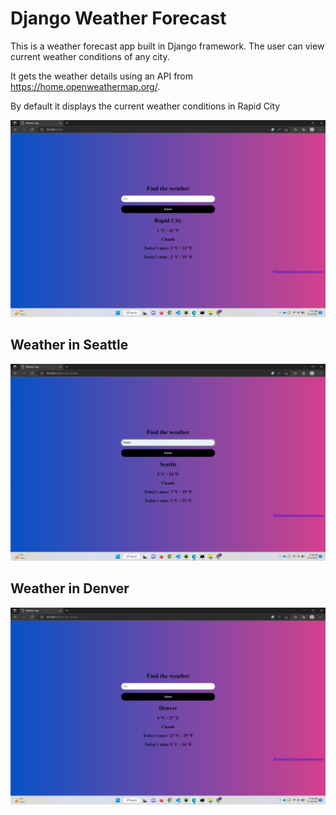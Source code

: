 # Django Weather Forecast


This is a weather forecast app built in Django framework. The user can view current weather conditions of any city.


It gets the weather details using an API from https://home.openweathermap.org/.

By default it displays the current weather conditions in Rapid City


![Rapid City](SampleOutput/Screenshot1.png)





## Weather in Seattle
![Rapid City](SampleOutput/Screenshot2.png)






## Weather in Denver
![Rapid City](SampleOutput/Screenshot3.png)



